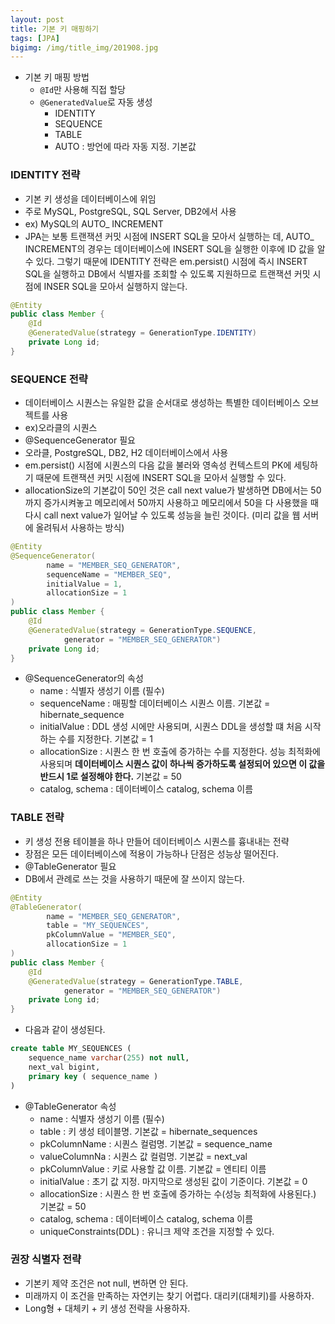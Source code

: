 ```yaml
---
layout: post
title: 기본 키 매핑하기
tags: [JPA]
bigimg: /img/title_img/201908.jpg
---
```


* 기본 키 매핑 방법
    * `@Id`만 사용해 직접 할당
    * `@GeneratedValue`로 자동 생성
        * IDENTITY
        * SEQUENCE
        * TABLE
        * AUTO : 방언에 따라 자동 지정. 기본값

### IDENTITY 전략
* 기본 키 생성을 데이터베이스에 위임
* 주로  MySQL, PostgreSQL, SQL Server, DB2에서 사용
* ex) MySQL의 AUTO_ INCREMENT
* JPA는 보통 트랜잭션 커밋 시점에 INSERT SQL을 모아서 실행하는 데, AUTO_ INCREMENT의 경우는 데이터베이스에 INSERT SQL을 실행한 이후에 ID 값을 알 수 있다. 그렇기 때문에 IDENTITY 전략은 em.persist() 시점에 즉시 INSERT SQL을 실행하고 DB에서 식별자를 조회할 수 있도록 지원하므로 트랜잭션 커밋 시점에 INSER SQL을 모아서 실행하지 않는다.

```java
@Entity
public class Member {
    @Id
    @GeneratedValue(strategy = GenerationType.IDENTITY)
    private Long id;
}
```

### SEQUENCE 전략
* 데이터베이스 시퀀스는 유일한 값을 순서대로 생성하는 특별한 데이터베이스 오브젝트를 사용 
* ex)오라클의 시퀀스
* @SequenceGenerator 필요
* 오라클, PostgreSQL, DB2, H2 데이터베이스에서 사용
* em.persist() 시점에 시퀀스의 다음 값을 불러와 영속성 컨텍스트의 PK에 세팅하기 때문에 트랜잭션 커밋 시점에 INSERT SQL을 모아서 실행할 수 있다.
* allocationSize의 기본값이 50인 것은 call next value가 발생하면 DB에서는 50까지 증가시켜놓고 메모리에서 50까지 사용하고 메모리에서 50을 다 사용했을 때 다시 call next value가 일어날 수 있도록 성능을 늘린 것이다. (미리 값을 웹 서버에 올려둬서 사용하는 방식)

```java
@Entity
@SequenceGenerator(
        name = "MEMBER_SEQ_GENERATOR",
        sequenceName = "MEMBER_SEQ",
        initialValue = 1,
        allocationSize = 1
)
public class Member {
    @Id
    @GeneratedValue(strategy = GenerationType.SEQUENCE,
            generator = "MEMBER_SEQ_GENERATOR")
    private Long id;
}
```
* @SequenceGenerator의 속성
    * name : 식별자 생성기 이름 (필수)
    * sequenceName : 매핑할 데이터베이스 시퀀스 이름. 기본값 = hibernate_sequence 
    * initialValue : DDL 생성 시에만 사용되며, 시퀀스 DDL을 생성할 떄 처음 시작하는 수를 지정한다. 기본값 = 1
    * allocationSize : 시퀀스 한 번 호출에 증가하는 수를 지정한다. 성능 최적화에 사용되며 **데이터베이스 시퀀스 값이 하나씩 증가하도록 설정되어 있으면 이 값을 반드시 1로 설정해야 한다.** 기본값 = 50
    * catalog, schema : 데이터베이스 catalog, schema 이름


### TABLE 전략
* 키 생성 전용 테이블을 하나 만들어 데이터베이스 시퀀스를 흉내내는 전략
* 장점은 모든 데이터베이스에 적용이 가능하나 단점은 성능상 떨어진다.
* @TableGenerator 필요 
* DB에서 관례로 쓰는 것을 사용하기 때문에 잘 쓰이지 않는다.

```java
@Entity
@TableGenerator(
        name = "MEMBER_SEQ_GENERATOR",
        table = "MY_SEQUENCES",
        pkColumnValue = "MEMBER_SEQ",
        allocationSize = 1
)
public class Member {
    @Id
    @GeneratedValue(strategy = GenerationType.TABLE,
            generator = "MEMBER_SEQ_GENERATOR")
    private Long id;
}
```

* 다음과 같이 생성된다.

```sql
create table MY_SEQUENCES (
    sequence_name varchar(255) not null,
    next_val bigint,
    primary key ( sequence_name )
)
```
* @TableGenerator 속성
    * name : 식별자 생성기 이름 (필수)
    * table : 키 생성 테이블명. 기본값 = hibernate_sequences 
    * pkColumnName : 시퀀스 컬럼명. 기본값 = sequence_name 
    * valueColumnNa : 시퀀스 값 컬럼명. 기본값 = next_val
    * pkColumnValue : 키로 사용할 값 이름. 기본값 = 엔티티 이름
    * initialValue : 초기 값 지정. 마지막으로 생성된 값이 기준이다. 기본값 = 0
    * allocationSize : 시퀀스 한 번 호출에 증가하는 수(성능 최적화에 사용된다.) 기본값 = 50
    * catalog, schema : 데이터베이스 catalog, schema 이름 
    * uniqueConstraints(DDL) : 유니크 제약 조건을 지정할 수 있다.

### 권장 식별자 전략
* 기본키 제약 조건은 not null, 변하면 안 된다.
* 미래까지 이 조건을 만족하는 자연키는 찾기 어렵다. 대리키(대체키)를 사용하자.
* Long형 + 대체키 + 키 생성 전략을 사용하자.